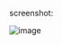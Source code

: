 screenshot:

![image](https://github.com/user-attachments/assets/14555243-2f91-4dde-a8e8-72221392b48a)
